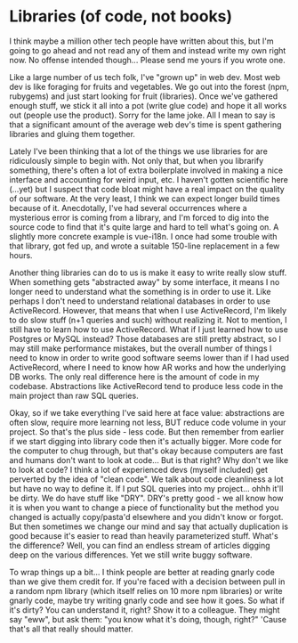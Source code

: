 # Libraries (of code, not books)

I think maybe a million other tech people have written about this, but I'm going to go ahead and not read any of them and instead write my own right now. No offense intended though... Please send me yours if you wrote one.

Like a large number of us tech folk, I've "grown up" in web dev. Most web dev is like foraging for fruits and vegetables. We go out into the forest (npm, rubygems) and just start looking for fruit (libraries). Once we've gathered enough stuff, we stick it all into a pot (write glue code) and hope it all works out (people use the product). Sorry for the lame joke. All I mean to say is that a significant amount of the average web dev's time is spent gathering libraries and gluing them together.

Lately I've been thinking that a lot of the things we use libraries for are ridiculously simple to begin with. Not only that, but when you librarify something, there's often a lot of extra boilerplate involved in making a nice interface and accounting for weird input, etc. I haven't gotten scientific here (...yet) but I suspect that code bloat might have a real impact on the quality of our software. At the very least, I think we can expect longer build times because of it. Anecdotally, I've had several occurrences where a mysterious error is coming from a library, and I'm forced to dig into the source code to find that it's quite large and hard to tell what's going on. A slightly more concrete example is vue-i18n. I once had some trouble with that library, got fed up, and wrote a suitable 150-line replacement in a few hours.

Another thing libraries can do to us is make it easy to write really slow stuff. When something gets "abstracted away" by some interface, it means I no longer need to understand what the something is in order to use it. Like perhaps I don't need to understand relational databases in order to use ActiveRecord. However, that means that when I use ActiveRecord, I'm likely to do slow stuff (n+1 queries and such) without realizing it. Not to mention, I still have to learn how to use ActiveRecord. What if I just learned how to use Postgres or MySQL instead? Those databases are still pretty abstract, so I may still make performance mistakes, but the overall number of things I need to know in order to write good software seems lower than if I had used ActiveRecord, where I need to know how AR works and how the underlying DB works. The only real difference here is the amount of code in my codebase. Abstractions like ActiveRecord tend to produce less code in the main project than raw SQL queries.

Okay, so if we take everything I've said here at face value: abstractions are often slow, require more learning not less, BUT reduce code volume in your project. So that's the plus side - less code. But then remember from earlier if we start digging into library code then it's actually bigger. More code for the computer to chug through, but that's okay because computers are fast and humans don't want to look at code... But is that right? Why don't we like to look at code? I think a lot of experienced devs (myself included) get perverted by the idea of "clean code". We talk about code cleanliness a lot but have no way to define it. If I put SQL queries into my project... ohhh it'll be dirty. We do have stuff like "DRY". DRY's pretty good - we all know how it is when you want to change a piece of functionality but the method you changed is actually copy/pasta'd elsewhere and you didn't know or forgot. But then sometimes we change our mind and say that actually duplication is good because it's easier to read than heavily parameterized stuff. What's the difference? Well, you can find an endless stream of articles digging deep on the various differences. Yet we still write buggy software.

To wrap things up a bit... I think people are better at reading gnarly code than we give them credit for. If you're faced with a decision between pull in a random npm library (which itself relies on 10 more npm libraries) or write gnarly code, maybe try writing gnarly code and see how it goes. So what if it's dirty? You can understand it, right? Show it to a colleague. They might say "eww", but ask them: "you know what it's doing, though, right?" 'Cause that's all that really should matter.
